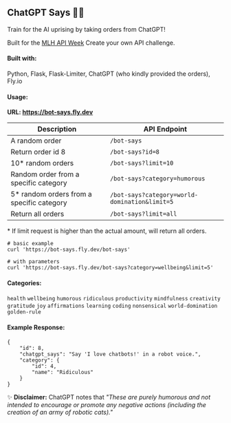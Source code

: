 ## ChatGPT Says 🤖👀

Train for the AI uprising by taking orders from ChatGPT!

Built for the [MLH API Week](https://ghw.mlh.io/challenges) Create your own API challenge.

#### Built with:

Python, Flask, Flask-Limiter, ChatGPT (who kindly provided the orders), Fly.io

#### Usage:

**URL: https://bot-says.fly.dev**

| Description                               | API Endpoint                                  |
| ----------------------------------------- | --------------------------------------------- |
| A random order                            | `/bot-says`                                   |
| Return order id 8                         | `/bot-says?id=8`                              |
| 10* random orders                         | `/bot-says?limit=10`                          |
| Random order from a specific category     | `/bot-says?category=humorous`                 |
| 5* random orders from a specific category | `/bot-says?category=world-domination&limit=5` |
| Return all orders                         | `/bot-says?limit=all`                         |

\* If limit request is higher than the actual amount, will return all orders.

```shell
# basic example
curl 'https://bot-says.fly.dev/bot-says'

# with parameters
curl 'https://bot-says.fly.dev/bot-says?category=wellbeing&limit=5'
```



#### Categories:

`health` `wellbeing` `humorous` `ridiculous` `productivity` `mindfulness` `creativity` `gratitude`  `joy`  `affirmations` `learning`  `coding`  `nonsensical` `world-domination` `golden-rule`

#### Example Response:

```
{
    "id": 8,
    "chatgpt_says": "Say 'I love chatbots!' in a robot voice.",
    "category": {
        "id": 4,
        "name": "Ridiculous"
    }
}
```

✨ **Disclaimer:** ChatGPT notes that *"These are purely humorous and not intended to encourage or promote any negative actions (including the creation of an army of robotic cats)."*

